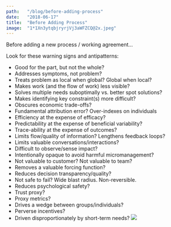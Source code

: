 ```yaml
---
path:	"/blog/before-adding-process"
date:	"2018-06-17"
title:	"Before Adding Process"
image:	"1*1Xn3ytqbjryrjVj3aWFZCQ@2x.jpeg"
---
```


Before adding a new process / working agreement…

Look for these warning signs and antipatterns:

* Good for the part, but not the whole?
* Addresses symptoms, not problem?
* Treats problem as local when global? Global when local?
* Makes work (and the flow of work) less visible?
* Solves multiple needs suboptimally vs. better spot solutions?
* Makes identifying key constraint(s) more difficult?
* Obscures economic trade-offs?
* Fundamental attribution error? Over-indexes on individuals
* Efficiency at the expense of efficacy?
* Predictability at the expense of beneficial variability?
* Trace-ability at the expense of outcomes?
* Limits flow/quality of information? Lengthens feedback loops?
* Limits valuable conversations/interactions?
* Difficult to observe/sense impact?
* Intentionally opaque to avoid harmful micromanagement?
* Not valuable to customer? Not valuable to team?
* Removes a valuable forcing function?
* Reduces decision transparency/quality?
* Not safe to fail? Wide blast radius. Non-reversible.
* Reduces psychological safety?
* Trust proxy?
* Proxy metrics?
* Drives a wedge between groups/individuals?
* Perverse incentives?
* Driven disproportionately by short-term needs?
![](/images/1*1Xn3ytqbjryrjVj3aWFZCQ@2x.jpeg)